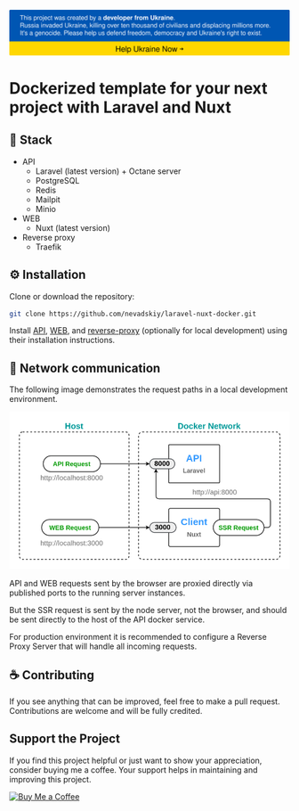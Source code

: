 [![Stand With Ukraine](https://raw.githubusercontent.com/vshymanskyy/StandWithUkraine/main/banner-direct-single.svg)](https://stand-with-ukraine.pp.ua)

# Dockerized template for your next project with Laravel and Nuxt

## 🍬 Stack

* API
  * Laravel (latest version) + Octane server
  * PostgreSQL
  * Redis
  * Mailpit
  * Minio
* WEB
  * Nuxt (latest version)
* Reverse proxy
  * Traefik

## ⚙ Installation

Clone or download the repository:

```bash
git clone https://github.com/nevadskiy/laravel-nuxt-docker.git
```

Install [API](api/README.md), [WEB](web/README.md), and [reverse-proxy](reverse-proxy/README.md) (optionally for local development) using their installation instructions.

## 🔌 Network communication

The following image demonstrates the request paths in a local development environment.

![Networking](.github/img/networking.png)

API and WEB requests sent by the browser are proxied directly via published ports to the running server instances.

But the SSR request is sent by the node server, not the browser, and should be sent directly to the host of the API docker service.

For production environment it is recommended to configure a Reverse Proxy Server that will handle all incoming requests.

## ☕ Contributing

If you see anything that can be improved, feel free to make a pull request. Contributions are welcome and will be fully credited.

## Support the Project

If you find this project helpful or just want to show your appreciation, consider buying me a coffee. Your support helps in maintaining and improving this project.

[![Buy Me a Coffee](https://img.shields.io/badge/Buy%20Me%20a%20Coffee-%23FFDD00.svg?&style=for-the-badge&logo=buy-me-a-coffee&logoColor=black)](https://buymeacoffee.com/nevadskiy)
